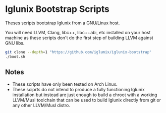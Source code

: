 # Iglunix Bootstrap Scripts
Theses scripts bootstrap Iglunix from a GNU/Linux host.

You will need LLVM, Clang, libc++, libc++abi, etc installed
on your host machine as these scripts don't do the first step
of building LLVM against GNU libs.

```sh
git clone --depth=1 "https://github.com/iglunix/iglunix-bootstrap"
./boot.sh
```

## Notes
 - These scripts have only been tested on Arch Linux.
 - These sciprts do not intend to produce a fully functioning Iglunix
   installation but instead are just enough to build a chroot with a working
   LLVM/Musl toolchain that can be used to build Iglunix directly from git or
   any other LLVM/Musl distro.
